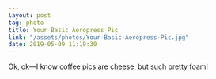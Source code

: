 ```yaml
---
layout: post
tag: photo
title: Your Basic Aeropress Pic
link: "/assets/photos/Your-Basic-Aeropress-Pic.jpg"
date: 2019-05-09 11:19:30
---
```

Ok, ok—I know coffee pics are cheese, but such pretty foam!